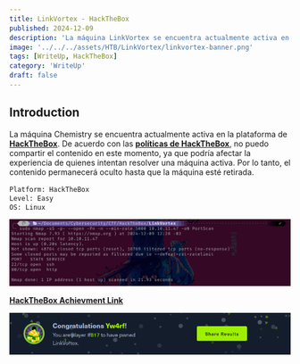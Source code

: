 ```yaml
---
title: LinkVortex - HackTheBox
published: 2024-12-09
description: 'La máquina LinkVortex se encuentra actualmente activa en la plataforma de HackTheBox. De acuerdo con las políticas de HackTheBox, no puedo compartir el contenido en este momento, ya que podría afectar la experiencia de quienes intentan resolver una máquina activa. Por lo tanto, el contenido permanecerá oculto hasta que la máquina esté retirada.'
image: '../../../assets/HTB/LinkVortex/linkvortex-banner.png'
tags: [WriteUp, HackTheBox]
category: 'WriteUp'
draft: false 
---
```


## Introduction

La máquina Chemistry se encuentra actualmente activa en la plataforma de **[HackTheBox](https://app.hackthebox.com/)**. De acuerdo con las **[políticas de HackTheBox](https://help.hackthebox.com/en/articles/5188925-streaming-writeups-walkthrough-guidelines)**, no puedo compartir el contenido en este momento, ya que podría afectar la experiencia de quienes intentan resolver una máquina activa. Por lo tanto, el contenido permanecerá oculto hasta que la máquina esté retirada.

~~~
Platform: HackTheBox
Level: Easy
OS: Linux
~~~

![LinkVortex Yw4rf](../../../assets/HTB/LinkVortex/linkvortex-2.png)

**[HackTheBox Achievment Link](https://www.hackthebox.com/achievement/machine/2035837/638)**

![LinkVortex yw4rf](../../../assets/HTB/LinkVortex/linkvortex-pwnd.png)